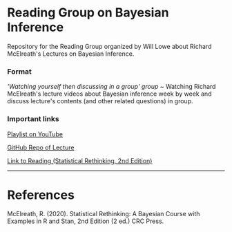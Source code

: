 # Reading Group on Bayesian Inference

Repository for the Reading Group organized by Will Lowe about Richard McElreath's Lectures on Bayesian Inference.

### Format

*'Watching yourself then discussing in a group' group* ~ Watching Richard McElreath's lecture videos about Bayesian inference week by week and discuss lecture's contents (and other related questions) in group.

### Important links

[Playlist on YouTube](https://www.youtube.com/watch?v=FdnMWdICdRs&list=PLDcUM9US4XdPz-KxHM4XHt7uUVGWWVSus)

[GitHub Repo of Lecture](https://github.com/rmcelreath/stat_rethinking_2023)

[Link to Reading (Statistical Rethinking, 2nd Edition)](https://xcelab.net/rm/statistical-rethinking/)

--- 

# References

McElreath, R. (2020). Statistical Rethinking: A Bayesian Course with Examples in R and Stan, 2nd Edition (2 ed.) CRC Press. 
